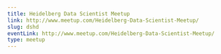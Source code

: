 ```yaml
---
title: Heidelberg Data Scientist Meetup
link: http://www.meetup.com/Heidelberg-Data-Scientist-Meetup/
slug: dshd
eventLink: http://www.meetup.com/Heidelberg-Data-Scientist-Meetup/
type: meetup
---
```


